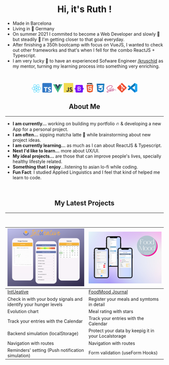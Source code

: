 <h1 align="center">Hi, it's Ruth !</h1>

* Made in Barcelona
* Living in :round_pushpin: Germany
* On summer 2021 I commited to become a Web Developer and slowly :snail:  but steadily :muscle: I'm getting closer to that goal everyday. 
* After finishing a 350h bootcamp with focus on VueJS, I wanted to check out other frameworks and that's when I fell for the combo ReactJS + Typescript.
* I am very lucky :pray: to have an experienced Sofware Engineer [/kruschid](https://github.com/kruschid) as my mentor, turning my learning process into something very enriching.

<br>
<p align="center">
<img width="30" src="react-logo.png">
<img width="30" src="ts-logo.png">
<img width="30" src="vue-logo.png">
<img width="30" src="JavaScript-logo.png">
<img width="30" src="bootstrap-logo.svg">
<img width="30" src="html-logo.png">
<img width="30" src="css-logo.jpeg">
<img width="30" src="sass-logo.png">
<img width="30" src="git-logo.png">
<img width="30" src="vscode.png">
</p>

<h2 align="center">About Me</h2>

---

* **I am currently...** working on building my portfolio :fire: & developing a new App for a personal project.
* **I am often...** sipping matcha latte :tea: while brainstorming about new project ideas. 
* **I am currently learning...** as much as I can about ReactJS & Typescript.
* **Next I'd like to learn...** more about UX/UI.
* **My ideal projects...** are those that can improve people's lives, specially healthy lifestyle related.
* **Something that I enjoy**...listening to asian lo-fi while coding.
* **Fun Fact**: I studied Applied Linguistics and I feel that kind of helped me learn to code.

<br>
<h2 align="center">My Latest Projects</h2>

---
<br>



| <img src="intueative.png" width="400">                          |  <img src="motto2.png" width="400"> |
|-----------------------------------------------------------------|------------------------------------------------|
| [IntUeative](https://intueative.netlify.app/)                   | [FoodMood Journal](https://foodmoodjournal.netlify.app/) |
| Check in with your body signals and identify your hunger levels | Register your meals and symtoms in detail   | 
| Evolution chart                                             |  Meal rating with stars   |                              
| Track your entries with the Calendar                        | Track your entries with the Calendar  
| Backend simulation (localStorage)                           | Protect your data by keepig it in your Localstorage 
| Navigation with routes                                      |  Navigation with routes  
| Reminders' setting (Push notification simulation)           | Form validation (useForm Hooks) |




